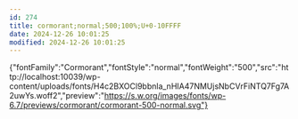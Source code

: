 ```yaml
---
id: 274
title: cormorant;normal;500;100%;U+0-10FFFF
date: 2024-12-26 10:01:25
modified: 2024-12-26 10:01:25
---
```



{"fontFamily":"Cormorant","fontStyle":"normal","fontWeight":"500","src":"http://localhost:10039/wp-content/uploads/fonts/H4c2BXOCl9bbnla_nHIA47NMUjsNbCVrFiNTQ7Fg7A2uwYs.woff2","preview":"https://s.w.org/images/fonts/wp-6.7/previews/cormorant/cormorant-500-normal.svg"}